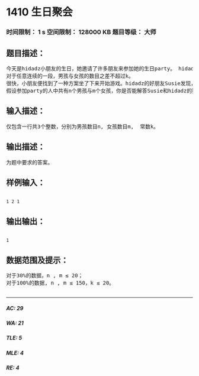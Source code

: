 # 1410 生日聚会   
### 时间限制： 1 s     空间限制： 128000 KB     题目等级： 大师  
## 题目描述：  

<pre>
今天是hidadz小朋友的生日，她邀请了许多朋友来参加她的生日party。 hidadz带着朋友们来到花园中，打算坐成一排玩游戏。为了游戏不至于无聊，就座的方案应满足如下条件：
对于任意连续的一段，男孩与女孩的数目之差不超过k。
很快，小朋友便找到了一种方案坐了下来开始游戏。hidadz的好朋友Susie发现，这样的就座方案其实是很多的，所以大家很快就找到了一种，那么到底有多少种呢？热爱数学的hidadz和她的朋友们开始思考这个问题……
假设参加party的人中共有n个男孩与m个女孩，你是否能解答Susie和hidadz的疑问呢？由于这个数目可能很多，他们只想知道这个数目除以12345678的余数。
</pre>
  
  
## 输入描述：  

<pre>
仅包含一行共3个整数，分别为男孩数目n, 女孩数目m,  常数k。
</pre>
  
  
## 输出描述：  

<pre>
为题中要求的答案。
</pre>
  
  
## 样例输入：  

<pre><code>
1 2 1
</code></pre>
  
  
## 输出输出：  

<pre><code>
1
</code></pre>
  
  
## 数据范围及提示：  

<pre>
对于30%的数据，n , m ≤ 20；
对于100%的数据, n , m ≤ 150，k ≤ 20。
 
</pre>
  
  
***  

##### AC: 29  
##### WA: 21  
##### TLE: 5  
##### MLE: 4  
##### RE: 4  
